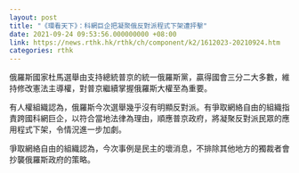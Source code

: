 ```yaml
---
layout: post
title: "《環看天下》：科網巨企把凝聚俄反對派程式下架遭抨擊"
date: 2021-09-24 09:53:56.000000000 +08:00
link: https://news.rthk.hk/rthk/ch/component/k2/1612023-20210924.htm
categories: rthk
---
```


俄羅斯國家杜馬選舉由支持總統普京的統一俄羅斯黨，贏得國會三分二大多數，維持修改憲法主導權，對普京繼續掌握俄羅斯大權至為重要。

有人權組織認為，俄羅斯今次選舉幾乎沒有明顯反對派。有爭取網絡自由的組織指責跨國科網巨企，以符合當地法律為理由，順應普京政府，將凝聚反對派民眾的應用程式下架，令情況進一步加劇。

爭取網絡自由的組織認為，今次事例是民主的壞消息，不排除其他地方的獨裁者會抄襲俄羅斯政府的策略。
